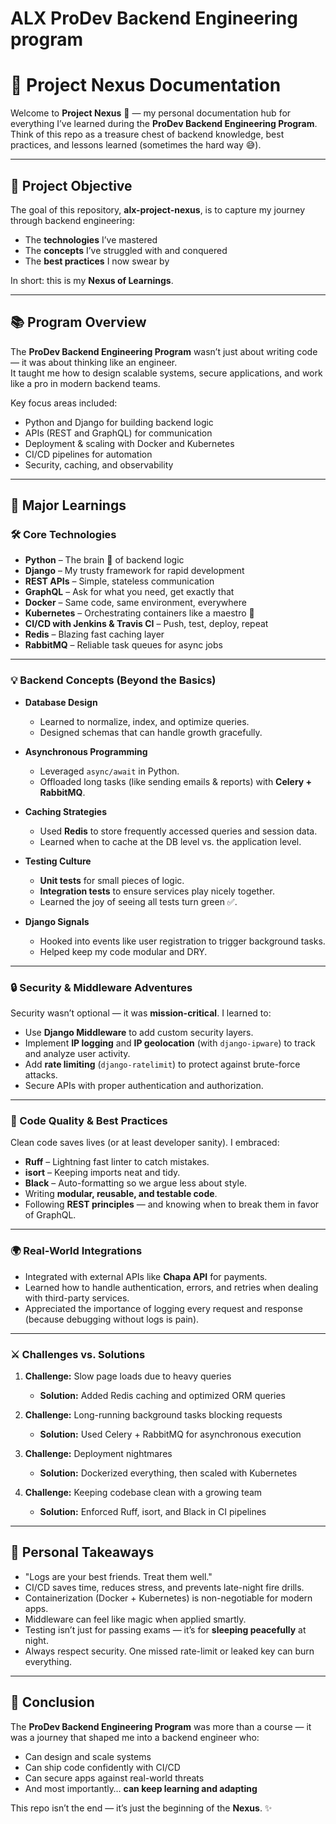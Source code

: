#  ALX ProDev Backend Engineering program


# 🌌 Project Nexus Documentation

Welcome to **Project Nexus** 🚀 — my personal documentation hub for everything I’ve learned during the **ProDev Backend Engineering Program**.  
Think of this repo as a treasure chest of backend knowledge, best practices, and lessons learned (sometimes the hard way 😅).  

---

## 🎯 Project Objective
The goal of this repository, **alx-project-nexus**, is to capture my journey through backend engineering:  
- The **technologies** I’ve mastered  
- The **concepts** I’ve struggled with and conquered  
- The **best practices** I now swear by  

In short: this is my **Nexus of Learnings**.

---

## 📚 Program Overview
The **ProDev Backend Engineering Program** wasn’t just about writing code — it was about thinking like an engineer.  
It taught me how to design scalable systems, secure applications, and work like a pro in modern backend teams.  

Key focus areas included:  
- Python and Django for building backend logic  
- APIs (REST and GraphQL) for communication  
- Deployment & scaling with Docker and Kubernetes  
- CI/CD pipelines for automation  
- Security, caching, and observability

---

## 🔑 Major Learnings

### 🛠️ Core Technologies
- **Python** – The brain 🧠 of backend logic  
- **Django** – My trusty framework for rapid development  
- **REST APIs** – Simple, stateless communication  
- **GraphQL** – Ask for what you need, get exactly that  
- **Docker** – Same code, same environment, everywhere  
- **Kubernetes** – Orchestrating containers like a maestro 🎼  
- **CI/CD with Jenkins & Travis CI** – Push, test, deploy, repeat  
- **Redis** – Blazing fast caching layer  
- **RabbitMQ** – Reliable task queues for async jobs  

---

### 💡 Backend Concepts (Beyond the Basics)
- **Database Design**  
  - Learned to normalize, index, and optimize queries.  
  - Designed schemas that can handle growth gracefully.  

- **Asynchronous Programming**  
  - Leveraged `async/await` in Python.  
  - Offloaded long tasks (like sending emails & reports) with **Celery + RabbitMQ**.  

- **Caching Strategies**  
  - Used **Redis** to store frequently accessed queries and session data.  
  - Learned when to cache at the DB level vs. the application level.  

- **Testing Culture**  
  - **Unit tests** for small pieces of logic.  
  - **Integration tests** to ensure services play nicely together.  
  - Learned the joy of seeing all tests turn green ✅.  

- **Django Signals**  
  - Hooked into events like user registration to trigger background tasks.  
  - Helped keep my code modular and DRY.  

---

### 🔒 Security & Middleware Adventures
Security wasn’t optional — it was **mission-critical**. I learned to:  
- Use **Django Middleware** to add custom security layers.  
- Implement **IP logging** and **IP geolocation** (with `django-ipware`) to track and analyze user activity.  
- Add **rate limiting** (`django-ratelimit`) to protect against brute-force attacks.  
- Secure APIs with proper authentication and authorization.  

---

### 🧹 Code Quality & Best Practices
Clean code saves lives (or at least developer sanity). I embraced:  
- **Ruff** – Lightning fast linter to catch mistakes.  
- **isort** – Keeping imports neat and tidy.  
- **Black** – Auto-formatting so we argue less about style.  
- Writing **modular, reusable, and testable code**.  
- Following **REST principles** — and knowing when to break them in favor of GraphQL.  

---

### 🌍 Real-World Integrations
- Integrated with external APIs like **Chapa API** for payments.  
- Learned how to handle authentication, errors, and retries when dealing with third-party services.  
- Appreciated the importance of logging every request and response (because debugging without logs is pain).  

---

### ⚔️ Challenges vs. Solutions
1. **Challenge:** Slow page loads due to heavy queries  
   - **Solution:** Added Redis caching and optimized ORM queries  

2. **Challenge:** Long-running background tasks blocking requests  
   - **Solution:** Used Celery + RabbitMQ for asynchronous execution  

3. **Challenge:** Deployment nightmares  
   - **Solution:** Dockerized everything, then scaled with Kubernetes  

4. **Challenge:** Keeping codebase clean with a growing team  
   - **Solution:** Enforced Ruff, isort, and Black in CI pipelines  

---

## 📝 Personal Takeaways
- "Logs are your best friends. Treat them well."  
- CI/CD saves time, reduces stress, and prevents late-night fire drills.  
- Containerization (Docker + Kubernetes) is non-negotiable for modern apps.  
- Middleware can feel like magic when applied smartly.  
- Testing isn’t just for passing exams — it’s for **sleeping peacefully** at night.  
- Always respect security. One missed rate-limit or leaked key can burn everything.  

---

## 🌟 Conclusion
The **ProDev Backend Engineering Program** was more than a course — it was a journey that shaped me into a backend engineer who:  
- Can design and scale systems  
- Can ship code confidently with CI/CD  
- Can secure apps against real-world threats  
- And most importantly… **can keep learning and adapting**  

This repo isn’t the end — it’s just the beginning of the **Nexus**. ✨  
